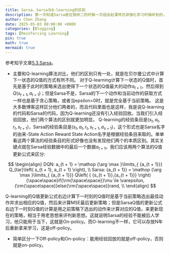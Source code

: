 ```yaml
---
title: Sarsa，Sarsa与Q-learning的区别
description: 第一次知道Sarsa是在我研二的时候一次组会赵溧师兄讲强化学习时候听到的，当时并没有强化学习的知识储备，然后也没仔细深究，所以到今天都觉得很陌生，陌生感就会带来距离感，觉得这个东西棘手的很。但是读了这个知乎博客，我感觉Sarsa也就那么回事。
author: Chen Zhang
date: 2025-05-03 00:00:00 +0800
categories: [Blogging]
tags: [Reinforcing Learning]
pin: true
math: true
mermaid: true
---
```


参考知乎文章[5.3.Sarsa](https://zhuanlan.zhihu.com/p/166412379)。

- 主要和Q-learning算法对比，他们的区别只有一处，就是在贝尔曼公式中计算下一状态的Q值的方式有所不同。
对于Q-learning计算下一状态的Q值时，首先是基于此时的策略来选出使得下一个状态的Q值最大的动作$a_{t+1}$，然后得到$Q(s_{t+1},a_{t+1})$；但是Sarsa不是，Sarsa的下一个动作和当前动作的获取方式一样也是基于贪心策略，或者当epsilon=0时，就是完全基于当前策略。
这是大多数博客这样区分他们两者的，而且代码里面也是这样，我是说Q-learning的代码和Sarsa的代码，因为Q-learning还没有引入经验回放。当我们引入经验回放，他们两个算法的区别就更加明显。
Q-learning的经验条目是$(s_{t},a_{t},r_{t},s_{t+1})$，Sarsa的经验条目是$(s_{t},a_{t},r_{t},s_{t+1},a_{s+1})$，这个形式也是Sarsa名字的由来-State Action Reward State Action名字是根据经验条目来取的。单单看这两个算法的经验条目的形式好像也没有发现他们两个的本质区别。其实关键点就在Sarsa经验数据中的最后一个数据$a_{t+1}$。我们应该用两个算法的Q值更新公式来区分:

$$
\begin{align}
DQN: a_{t + 1} = \mathop {\arg \max }\limits_{ {a_{t + 1}}} Q_{tar}\left( s_{t + 1}, a_{t + 1} \right), \\
Sarsa: {a_{t + 1}} = \mathop {\arg \max }\limits_{ {a_{t + 1}}} Q\left( { {s_{t + 1}},{a_{t + 1}}} \right){\space\space}if{\rm{\space\space}}\mu  \le \varepsilon, {\rm{\space\space}}else{\rm{\space\space}}rand, \\
\end{align}
$$

Q-learning的Q值更新公式右边计算下一时刻的Q值时是基于当前策略选出最佳动作并求出相应的Q值，然后来计算MSE最后更新策略；但是SarsaQ值的更新公式右边下一时刻Q值的计算是用之前策略下选出的动作来计算对应的Q值，来更新现在的策略，相当于用老思想来评判新思想。这就说明Sarsa的经验不能被后人学习，他只能用于当下，这就是On-policy。而O-learning不一样，它可以存放N年后重新拿来学习，这是off-policy。
- 简单区分一下Off-policy和On-policy：能用经验回放的就是off-policy，否则就是on-policy。
